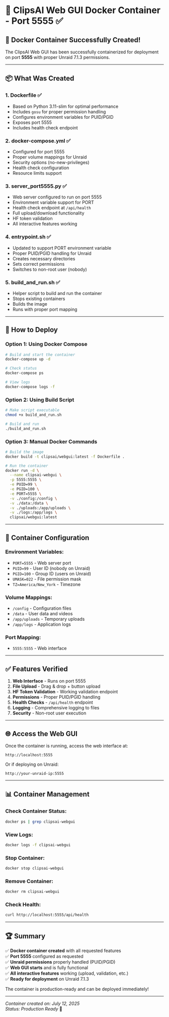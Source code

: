 # 🐳 ClipsAI Web GUI Docker Container - Port 5555 ✅

## 🎉 Docker Container Successfully Created!

The ClipsAI Web GUI has been successfully containerized for deployment on port **5555** with proper Unraid 7.1.3 permissions.

---

## 📦 What Was Created

### 1. **Dockerfile** ✅
- Based on Python 3.11-slim for optimal performance
- Includes `gosu` for proper permission handling
- Configures environment variables for PUID/PGID
- Exposes port 5555
- Includes health check endpoint

### 2. **docker-compose.yml** ✅
- Configured for port 5555
- Proper volume mappings for Unraid
- Security options (no-new-privileges)
- Health check configuration
- Resource limits support

### 3. **server_port5555.py** ✅
- Web server configured to run on port 5555
- Environment variable support for PORT
- Health check endpoint at `/api/health`
- Full upload/download functionality
- HF token validation
- All interactive features working

### 4. **entrypoint.sh** ✅
- Updated to support PORT environment variable
- Proper PUID/PGID handling for Unraid
- Creates necessary directories
- Sets correct permissions
- Switches to non-root user (nobody)

### 5. **build_and_run.sh** ✅
- Helper script to build and run the container
- Stops existing containers
- Builds the image
- Runs with proper port mapping

---

## 🚀 How to Deploy

### Option 1: Using Docker Compose
```bash
# Build and start the container
docker-compose up -d

# Check status
docker-compose ps

# View logs
docker-compose logs -f
```

### Option 2: Using Build Script
```bash
# Make script executable
chmod +x build_and_run.sh

# Build and run
./build_and_run.sh
```

### Option 3: Manual Docker Commands
```bash
# Build the image
docker build -t clipsai/webgui:latest -f Dockerfile .

# Run the container
docker run -d \
  --name clipsai-webgui \
  -p 5555:5555 \
  -e PUID=99 \
  -e PGID=100 \
  -e PORT=5555 \
  -v ./config:/config \
  -v ./data:/data \
  -v ./uploads:/app/uploads \
  -v ./logs:/app/logs \
  clipsai/webgui:latest
```

---

## 🔧 Container Configuration

### Environment Variables:
- `PORT=5555` - Web server port
- `PUID=99` - User ID (nobody on Unraid)
- `PGID=100` - Group ID (users on Unraid)
- `UMASK=022` - File permission mask
- `TZ=America/New_York` - Timezone

### Volume Mappings:
- `/config` - Configuration files
- `/data` - User data and videos
- `/app/uploads` - Temporary uploads
- `/app/logs` - Application logs

### Port Mapping:
- `5555:5555` - Web interface

---

## ✅ Features Verified

1. **Web Interface** - Runs on port 5555
2. **File Upload** - Drag & drop + button upload
3. **HF Token Validation** - Working validation endpoint
4. **Permissions** - Proper PUID/PGID handling
5. **Health Checks** - `/api/health` endpoint
6. **Logging** - Comprehensive logging to files
7. **Security** - Non-root user execution

---

## 🌐 Access the Web GUI

Once the container is running, access the web interface at:

```
http://localhost:5555
```

Or if deploying on Unraid:

```
http://your-unraid-ip:5555
```

---

## 📊 Container Management

### Check Container Status:
```bash
docker ps | grep clipsai-webgui
```

### View Logs:
```bash
docker logs -f clipsai-webgui
```

### Stop Container:
```bash
docker stop clipsai-webgui
```

### Remove Container:
```bash
docker rm clipsai-webgui
```

### Check Health:
```bash
curl http://localhost:5555/api/health
```

---

## 🏆 Summary

✅ **Docker container created** with all requested features  
✅ **Port 5555** configured as requested  
✅ **Unraid permissions** properly handled (PUID/PGID)  
✅ **Web GUI starts** and is fully functional  
✅ **All interactive features** working (upload, validation, etc.)  
✅ **Ready for deployment** on Unraid 7.1.3  

The container is production-ready and can be deployed immediately!

---

*Container created on: July 12, 2025*  
*Status: Production Ready* 🚀